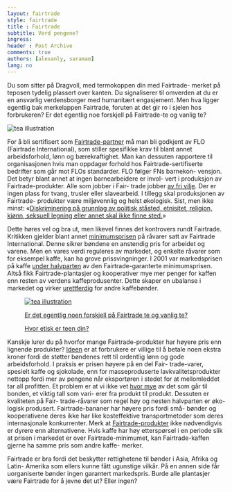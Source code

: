 ```yaml
---
layout: fairtrade
style: fairtrade
title : Fairtrade
subtitle: Verd pengene?
ingress: 
header : Post Archive
comments: true
authors: [alexanly, saramam]
lang: no
---
```


<section class="ingress">
<p class="pre">
Du som sitter på Dragvoll, med termokoppen din med Fairtrade-
merket på teposen tydelig plassert over kanten. Du signaliserer til 
omverden at du er en ansvarlig verdensborger med humanitært 
engasjement. Men hva ligger egentlig bak merkelappen Fairtrade, 
foruten at det gir ro i sjelen hos forbrukeren? Er det egentlig noe 
forskjell på Fairtrade-te og vanlig te?
</p>
</section>







<img src="http://i.imgur.com/Fjitk.png" id="tea-ill" alt="tea illustration">

<p class="pre">
For å bli sertifisert som <a href="http://bit.ly/QOO5Bi">Fairtrade-partner</a> må man bli godkjent av FLO 
(Fairtrade International), som stiller spesifikke krav til blant annet 
arbeidsforhold, lønn og bærekraftighet. Man kan dessuten rapportere til 
organisasjonen hvis man oppdager forhold hos Fairtrade-sertifiserte 
bedrifter som går mot FLOs standarder. FLO følger FNs barnekon-
vensjon. Det betyr blant annet at ingen barnearbeidere er invol-
vert i produksjon av Fairtrade-produkter. Alle som jobber i Fair-
trade jobber <a href="http://bit.ly/QOO5Bi">av fri vilje</a>. Der er ingen plass for tvang, trusler 
eller slavearbeid. I tillegg skal produksjonen av Fairtrade-
produkter være miljøvennlig og helst økologisk. Sist, men ikke 
minst: «<a href="http://fairtrade.no/om-fairtrade/slik-fungerer-fairtrade/fairtrade-standardene/">Diskriminering på grunnlag av politisk ståsted, etnisitet, 
religion, kjønn, seksuell legning eller annet skal ikke finne sted.</a>»

</p>

<p>
Dette høres vel og bra ut, men likevel finnes det kontrovers rundt Fairtrade. Kritikken gjelder blant annet <a href="http://fairtrade.no/media/62276/utdyping_mat_og_helse_ungdomsskole.pdf">minimumsprisen</a> på råvarer satt av Fairtrade International. Denne sikrer bøndene en anstendig pris for arbeidet og varene. Men en vares verdi reguleres av markedet, og enkelte råvarer som for eksempel kaffe, kan ha grove prissvingninger. I 2001 var markedsprisen på kaffe <a href="http://www.fairtrade.org.uk/includes/documents/cm_docs/2010/a/arabica_pricechart_89_10_aug10.pdf">under halvparten</a> av den Fairtrade-garanterte minimumsprisen. Altså fikk Fairtrade-plantasjer og kooperativer mye mer penger for kaffen enn resten av verdens kaffeprodusenter. Dette skaper en ubalanse i markedet og virker <a href="http://money.howstuffworks.com/fair-trade2.htm">urettferdig</a> for andre kaffebønder.
</p>

<a href="http://www.ethicalconsumer.org/buyersguides/drink/tea.aspx">
<figure id="hipster-ill">
	<img src="http://i.imgur.com/rugOn.jpg" alt="tea illustration">
	<figcaption class="tk-gooddog-new">
		<p class="first-line">Er det egentlig noen forskjell på Fairtrade te og vanlig te?</p>
		<p class="second-line">Hvor etisk er teen din?</p>
	</figcaption>
</figure>
</a>


<p class="pre">
Kanskje lurer du på hvorfor mange Fairtrade-produkter har høyere pris 
enn lignende produkter? <a href="http://money.howstuffworks.com/fair-trade1.htm">Ideen</a> er at forbrukere er villige til å betale 
noen ekstra kroner fordi de støtter bøndenes rett til ordentlig lønn 
og gode arbeidsforhold. I praksis er prisen høyere på en del Fair-
trade-varer, spesielt kaffe og sjokolade, enn for masseproduserte 
lavkvalitetsprodukter nettopp fordi mer av pengene når eksportøren 
i stedet for at mellomleddet tar all profitten. Et problem er at vi ikke 
vet <a href="http://www.griffithsspeaker.com/Fairtrade/Ethical%20Objections%20to%20Fairtrade%20web.pdf">hvor mye</a> av det som går til bonden, et viktig tall som vari-
erer fra produkt til produkt. Dessuten er kvaliteten på Fair-
trade-råvarer som regel høy og nesten halvparten er øko-
logisk produsert. Fairtrade-bananer har høyere pris fordi små-
bønder og kooperativene deres ikke har like kosteffektive 
transportmetoder som deres internasjonale konkurrenter. 
Merk at <a href="http://www.fairtradeusa.org/what-is-fair-trade/faq">Fairtrade-produkter</a> ikke nødvendigvis er dyrere enn 
alternativene. Hvis kaffe har høy etterspørsel i en periode 
slik at prisen i markedet er over Fairtrade-minimumet, kan 
Fairtrade-kaffen gjerne ha samme pris som andre kaffe-
merker.
</p>

<p class="pre">
Fairtrade er bra fordi det beskytter rettighetene til bønder i Asia, Afrika og Latin-
Amerika som ellers kunne fått ugunstige vilkår. På en annen side får uorganiserte bønder ingen 
garantert markedspris. Burde alle plantasjer være Fairtrade for å jevne det ut? Eller ingen?
</p>










